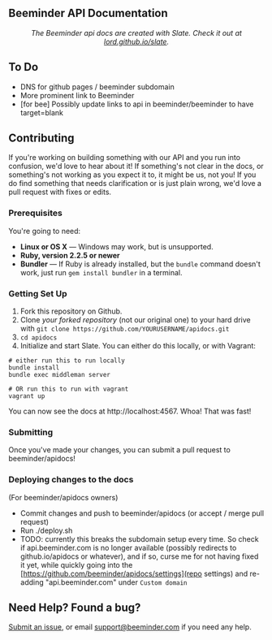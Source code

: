 Beeminder API Documentation
---------------------------

<p align="center"><em>The Beeminder api docs are created with Slate. Check it out at <a href="https://lord.github.io/slate">lord.github.io/slate</a>.</em></p>

To Do
------------

* DNS for github pages / beeminder subdomain
* More prominent link to Beeminder
* [for bee] Possibly update links to api in beeminder/beeminder to have target=blank

Contributing 
------------------------------

If you're working on building something with our API and you run into confusion, we'd love to hear about it!
If something's not clear in the docs, or something's not working as you expect it to, it might be us, not you!
If you do find something that needs clarification or is just plain wrong, we'd love a pull request with fixes or edits. 


### Prerequisites

You're going to need:

 - **Linux or OS X** — Windows may work, but is unsupported.
 - **Ruby, version 2.2.5 or newer**
 - **Bundler** — If Ruby is already installed, but the `bundle` command doesn't work, just run `gem install bundler` in a terminal.

### Getting Set Up

1. Fork this repository on Github.
2. Clone *your forked repository* (not our original one) to your hard drive with `git clone https://github.com/YOURUSERNAME/apidocs.git`
3. `cd apidocs`
4. Initialize and start Slate. You can either do this locally, or with Vagrant:

```shell
# either run this to run locally
bundle install
bundle exec middleman server

# OR run this to run with vagrant
vagrant up
```

You can now see the docs at http://localhost:4567. Whoa! That was fast!

### Submitting 

Once you've made your changes, you can submit a pull request to beeminder/apidocs!

### Deploying changes to the docs

(For beeminder/apidocs owners)

* Commit changes and push to beeminder/apidocs (or accept / merge pull request) 
* Run ./deploy.sh 
* TODO: currently this breaks the subdomain setup every time. So check if api.beeminder.com is no longer available (possibly redirects to github.io/apidocs or whatever), and if so, curse me for not having fixed it yet, while quickly going into the 
[https://github.com/beeminder/apidocs/settings](repo settings) and re-adding "api.beeminder.com" under `Custom domain`



Need Help? Found a bug?
--------------------

[Submit an issue](https://github.com/beeminder/slate/issues), or email support@beeminder.com if you need any help.


